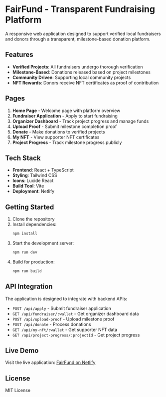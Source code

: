 # FairFund - Transparent Fundraising Platform

A responsive web application designed to support verified local fundraisers and donors through a transparent, milestone-based donation platform.

## Features

- **Verified Projects**: All fundraisers undergo thorough verification
- **Milestone-Based**: Donations released based on project milestones
- **Community Driven**: Supporting local community projects
- **NFT Rewards**: Donors receive NFT certificates as proof of contribution

## Pages

1. **Home Page** - Welcome page with platform overview
2. **Fundraiser Application** - Apply to start fundraising
3. **Organizer Dashboard** - Track project progress and manage funds
4. **Upload Proof** - Submit milestone completion proof
5. **Donate** - Make donations to verified projects
6. **My NFT** - View supporter NFT certificates
7. **Project Progress** - Track milestone progress publicly

## Tech Stack

- **Frontend**: React + TypeScript
- **Styling**: Tailwind CSS
- **Icons**: Lucide React
- **Build Tool**: Vite
- **Deployment**: Netlify

## Getting Started

1. Clone the repository
2. Install dependencies:
   ```bash
   npm install
   ```
3. Start the development server:
   ```bash
   npm run dev
   ```
4. Build for production:
   ```bash
   npm run build
   ```

## API Integration

The application is designed to integrate with backend APIs:

- `POST /api/apply` - Submit fundraiser application
- `GET /api/fundraiser/:wallet` - Get organizer dashboard data
- `POST /api/upload-proof` - Upload milestone proof
- `POST /api/donate` - Process donations
- `GET /api/my-nft/:wallet` - Get supporter NFT data
- `GET /api/project-progress/:projectId` - Get project progress

## Live Demo

Visit the live application: [FairFund on Netlify](https://celadon-rugelach-5f01e1.netlify.app)

## License

MIT License